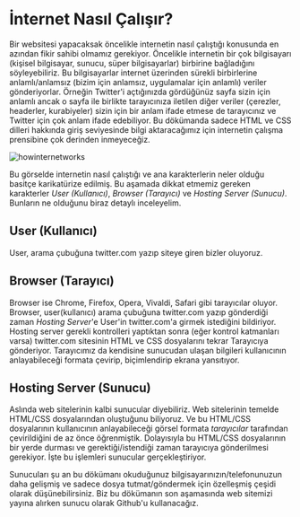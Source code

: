 # İnternet Nasıl Çalışır?

Bir websitesi yapacaksak öncelikle internetin nasıl çalıştığı konusunda en azından fikir sahibi olmamız gerekiyor. Öncelikle internetin bir çok bilgisayarı (kişisel bilgisayar, sunucu, süper bilgisayarlar) birbirine bağladığını söyleyebiliriz. Bu bilgisayarlar internet üzerinden sürekli birbirlerine anlamlı/anlamsız (bizim için anlamsız, uygulamalar için anlamlı) veriler gönderiyorlar. Örneğin Twitter'i açtığınızda gördüğünüz sayfa sizin için anlamlı ancak o sayfa ile birlikte tarayıcınıza iletilen diğer veriler (çerezler, headerler, kurabiyeler) sizin için bir anlam ifade etmese de tarayıcınız ve Twitter için çok anlam ifade edebiliyor. Bu dökümanda sadece HTML ve CSS dilleri hakkında giriş seviyesinde bilgi aktaracağımız için internetin çalışma prensibine çok derinden inmeyeceğiz. 

![howinternetworks](https://img.labnol.org/di/how-internet-works1.jpg "How Internet Works")

Bu görselde internetin nasıl çalıştığı ve ana karakterlerin neler olduğu basitçe karikatürize edilmiş. Bu aşamada dikkat etmemiz gereken karakterler *User (Kullanıcı)*, *Browser (Tarayıcı)* ve *Hosting Server (Sunucu)*. Bunların ne olduğunu biraz detaylı inceleyelim.

## User (Kullanıcı)

User, arama çubuğuna twitter.com yazıp siteye giren bizler oluyoruz.

## Browser (Tarayıcı)

Browser ise Chrome, Firefox, Opera, Vivaldi, Safari gibi tarayıcılar oluyor. Browser, user(kullanıcı) arama çubuğuna twitter.com yazıp gönderdiği zaman *Hosting Server*'e User'in twitter.com'a girmek istediğini bildiriyor. Hosting server gerekli kontrolleri yaptıktan sonra (eğer kontrol katmanları varsa) twitter.com sitesinin HTML ve CSS dosyalarını tekrar Tarayıcıya gönderiyor. Tarayıcımız da kendisine sunucudan ulaşan bilgileri kullanıcının anlayabileceği formata çevirip, biçimlendirip ekrana yansıtıyor.

## Hosting Server (Sunucu)

Aslında web sitelerinin kalbi sunucular diyebiliriz. Web sitelerinin temelde HTML/CSS dosyalarından oluştuğunu biliyoruz. Ve bu HTML/CSS dosyalarının kullanıcının anlayabileceği görsel formata *tarayıcılar* tarafından çevirildiğini de az önce öğrenmiştik. Dolayısıyla bu HTML/CSS dosyalarının bir yerde durması ve gerektiği/istendiği zaman tarayıcıya gönderilmesi gerekiyor. İşte bu işlemleri sunucular gerçekleştiriyor.

Sunucuları şu an bu dökümanı okuduğunuz bilgisayarınızın/telefonunuzun daha gelişmiş ve sadece dosya tutmat/göndermek için özelleşmiş çeşidi olarak düşünebilirsiniz. Biz bu dökümanın son aşamasında web sitemizi yayına alırken sunucu olarak Github'u kullanacağız.